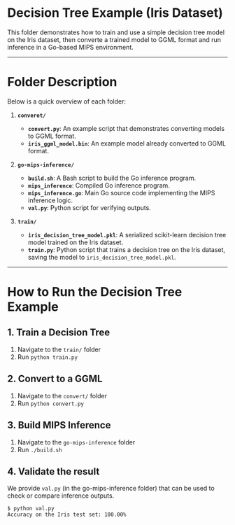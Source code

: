 # Decision Tree Example (Iris Dataset)

This folder demonstrates how to train and use a simple decision tree model on the Iris dataset, then converte a trained model to GGML format and run inference in a Go-based MIPS environment.

------

# Folder Description

Below is a quick overview of each folder:

1. **`converet/`**
   - **`convert.py`**: An example script that demonstrates converting models to GGML format.  
   - **`iris_ggml_model.bin`**: An example model already converted to GGML format.

2. **`go-mips-inference/`**
   - **`build.sh`**: A Bash script to build the Go inference program.
   - **`mips_inference`**: Compiled Go inference program.
   - **`mips_inference.go`**: Main Go source code implementing the MIPS inference logic.
   - **`val.py`**: Python script for verifying  outputs.

3. **`train/`**
   - **`iris_decision_tree_model.pkl`**: A serialized scikit-learn decision tree model trained on the Iris dataset.
   - **`train.py`**: Python script that trains a decision tree on the Iris dataset, saving the model to `iris_decision_tree_model.pkl`.

------

# How to Run the Decision Tree Example

## 1. Train a Decision Tree

1. Navigate to the `train/` folder
2. Run `python train.py`

## 2. Convert to a GGML 

1. Navigate to the `convert/` folder
2. Run `python convert.py`

## 3. Build MIPS Inference

1. Navigate to the `go-mips-inference` folder
2. Run `./build.sh`

## 4. Validate the result

We provide `val.py` (in the go-mips-inference folder) that can be used to check or compare inference outputs.

```
$ python val.py 
Accuracy on the Iris test set: 100.00%
```
